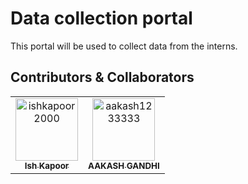 # Data collection portal
This portal will be used to collect data from the interns. 

## Contributors & Collaborators

<!-- readme: collaborators,contributors -start -->
<table>
<tr>
    <td align="center">
        <a href="https://github.com/ishkapoor2000">
            <img src="https://avatars.githubusercontent.com/u/60035881?v=4" width="100;" alt="ishkapoor2000"/>
            <br />
            <sub><b>Ish Kapoor</b></sub>
        </a>
    </td>
    <td align="center">
        <a href="https://github.com/aakash1233333">
            <img src="https://avatars.githubusercontent.com/u/113034272?v=4" width="100;" alt="aakash1233333"/>
            <br />
            <sub><b>AAKASH GANDHI</b></sub>
        </a>
    </td></tr>
</table>
<!-- readme: collaborators,contributors -end -->
